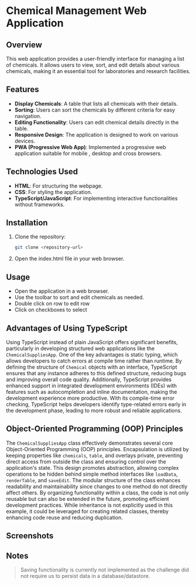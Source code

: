 # Chemical Management Web Application

## Overview

This web application provides a user-friendly interface for managing a list of chemicals. It allows users to view, sort, and edit details about various chemicals, making it an essential tool for laboratories and research facilities.

## Features

- **Display Chemicals**: A table that lists all chemicals with their details.
- **Sorting**: Users can sort the chemicals by different criteria for easy navigation.
- **Editing Functionality**: Users can edit chemical details directly in the table.
- **Responsive Design**: The application is designed to work on various devices.
- **PWA (Progressive Web App)**: Implemented a progressive web application suitable for mobile , desktop and cross browsers.

## Technologies Used

- **HTML**: For structuring the webpage.
- **CSS**: For styling the application.
- **TypeScript/JavaScript**: For implementing interactive functionalities without frameworks.

## Installation

1. Clone the repository:
   ```bash
   git clone <repository-url>
   ```
2. Open the index.html file in your web browser.

## Usage

- Open the application in a web browser.
- Use the toolbar to sort and edit chemicals as needed.
- Double click on row to edit row
- Click on checkboxes to select

## Advantages of Using TypeScript

Using TypeScript instead of plain JavaScript offers significant benefits, particularly in developing structured web applications like the `ChemicalSuppliesApp`. One of the key advantages is static typing, which allows developers to catch errors at compile time rather than runtime. By defining the structure of `Chemical` objects with an interface, TypeScript ensures that any instance adheres to this defined structure, reducing bugs and improving overall code quality. Additionally, TypeScript provides enhanced support in integrated development environments (IDEs) with features such as autocompletion and inline documentation, making the development experience more productive. With its compile-time error checking, TypeScript helps developers identify type-related errors early in the development phase, leading to more robust and reliable applications.

## Object-Oriented Programming (OOP) Principles

The `ChemicalSuppliesApp` class effectively demonstrates several core Object-Oriented Programming (OOP) principles. Encapsulation is utilized by keeping properties like `chemicals`, `table`, and overlays private, preventing direct access from outside the class and ensuring control over the application's state. This design promotes abstraction, allowing complex operations to be hidden behind simple method interfaces like `loadData`, `renderTable`, and `saveEdit`. The modular structure of the class enhances readability and maintainability since changes to one method do not directly affect others. By organizing functionality within a class, the code is not only reusable but can also be extended in the future, promoting efficient development practices. While inheritance is not explicitly used in this example, it could be leveraged for creating related classes, thereby enhancing code reuse and reducing duplication.

## Screenshots

## Notes

> Saving functionality is currently not implemented as the challenge did not require us to persist data in a database/datastore.
